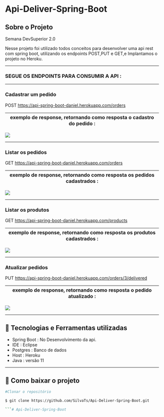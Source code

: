 # Api-Deliver-Spring-Boot

## Sobre o Projeto

Semana DevSuperior 2.0

Nesse projeto foi utilizado todos conceitos para desenvolver uma api rest com spring boot,
utilizando os endpoints POST,PUT e GET,e Implantamos o projeto no Heroku.

<hr/>

### SEGUE OS ENDPOINTS PARA CONSUMIR A API :

------------------------------------------------------------------------------------------------------------------------------------------------------------------

### Cadastrar um pedido


POST https://api-spring-boot-daniel.herokuapp.com/orders

  exemplo de response, retornando como resposta o cadastro do pedido :                                                                                                                                                                                                    |
:-----------------------------------------------------------------------------------------------------------------:|
<img src="https://user-images.githubusercontent.com/47439833/107724798-157b0500-6cbb-11eb-9a67-f2d2cd3b20af.png"/>  
<hr/>

### Listar os pedidos

GET  https://api-spring-boot-daniel.herokuapp.com/orders
 
  exemplo de response, retornando como resposta os pedidos cadastrados :                                                                                                                                                                                                    |
:-----------------------------------------------------------------------------------------------------------------:|
<img src="https://user-images.githubusercontent.com/47439833/107724707-df3d8580-6cba-11eb-9465-cb4ab9e4f9ff.png"/>  
    
<hr/> 

### Listar os produtos

GET  https://api-spring-boot-daniel.herokuapp.com/products
   
 exemplo de response, retornando como resposta os produtos cadastrados :                                                                                                                                                                                                    |
:-----------------------------------------------------------------------------------------------------------------:|
<img src="https://user-images.githubusercontent.com/47439833/107724747-fd0aea80-6cba-11eb-847a-b1c870cfd1c8.png"/> 
    
<hr/> 

### Atualizar pedidos

PUT https://api-spring-boot-daniel.herokuapp.com/orders/3/delivered
    
 exemplo de response, retornando como resposta o pedido atualizado :                                                                                                                                                                                                    |
:-----------------------------------------------------------------------------------------------------------------:|
<img src="https://user-images.githubusercontent.com/47439833/107724798-157b0500-6cbb-11eb-9a67-f2d2cd3b20af.png"/> 
    
<hr/>
 
## 🚀 Tecnologias e Ferramentas utilizadas
 - Spring Boot : No Desenvolvimento da api.
 - IDE : Eclipse
 - Postgres : Banco de dados
 - Host : Heroku
 - Java : versão 11
 
 ---

## 📑 Como baixar o projeto

  ```bash
  #Clonar o repositório

  $ git clone https://github.com/SilvaTs/Api-Deliver-Spring-Boot.git

  ```# Api-Deliver-Spring-Boot

